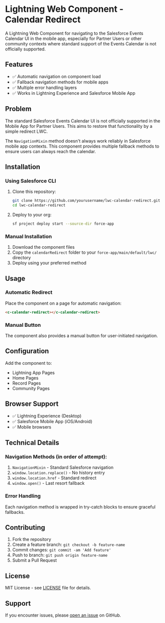 # Lightning Web Component - Calendar Redirect

A Lightning Web Component for navigating to the Salesforce Events Calendar UI in the mobile app, especially for Partner Users or other community contexts where standard support of the Events Calendar is not officially supported.

## Features

- ✅ Automatic navigation on component load
- ✅ Fallback navigation methods for mobile apps
- ✅ Multiple error handling layers
- ✅ Works in Lightning Experience and Salesforce Mobile App

## Problem

The standard Salesforce Events Calendar UI is not officially supported in the Mobile App for Partner Users. This aims to restore that functionality by a simple redirect LWC. 

The `NavigationMixin` method doesn't always work reliably in Salesforce mobile app contexts. This component provides multiple fallback methods to ensure users can always reach the calendar.

## Installation

### Using Salesforce CLI

1. Clone this repository:
   ```bash
   git clone https://github.com/yourusername/lwc-calendar-redirect.git
   cd lwc-calendar-redirect
   ```

2. Deploy to your org:
   ```bash
   sf project deploy start --source-dir force-app
   ```

### Manual Installation

1. Download the component files
2. Copy the `calendarRedirect` folder to your `force-app/main/default/lwc/` directory
3. Deploy using your preferred method

## Usage

### Automatic Redirect
Place the component on a page for automatic navigation:
```html
<c-calendar-redirect></c-calendar-redirect>
```

### Manual Button
The component also provides a manual button for user-initiated navigation.

## Configuration

Add the component to:
- Lightning App Pages
- Home Pages  
- Record Pages
- Community Pages

## Browser Support

- ✅ Lightning Experience (Desktop)
- ✅ Salesforce Mobile App (iOS/Android)
- ✅ Mobile browsers

## Technical Details

### Navigation Methods (in order of attempt):
1. `NavigationMixin` - Standard Salesforce navigation
2. `window.location.replace()` - No history entry
3. `window.location.href` - Standard redirect
4. `window.open()` - Last resort fallback

### Error Handling
Each navigation method is wrapped in try-catch blocks to ensure graceful fallbacks.

## Contributing

1. Fork the repository
2. Create a feature branch: `git checkout -b feature-name`
3. Commit changes: `git commit -am 'Add feature'`
4. Push to branch: `git push origin feature-name`
5. Submit a Pull Request

## License

MIT License - see [LICENSE](LICENSE) file for details.

## Support

If you encounter issues, please [open an issue](https://github.com/yourusername/lwc-calendar-redirect/issues) on GitHub.
